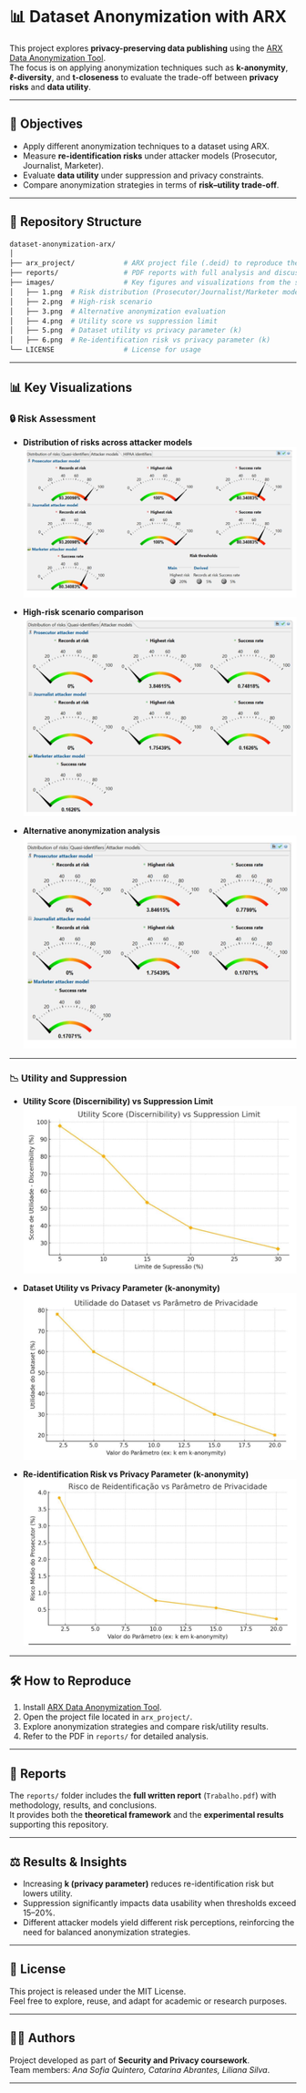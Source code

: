 # 📊 Dataset Anonymization with ARX

This project explores **privacy-preserving data publishing** using the [ARX Data Anonymization Tool](https://arx.deidentifier.org/).  
The focus is on applying anonymization techniques such as **k-anonymity**, **ℓ-diversity**, and **t-closeness** to evaluate the trade-off between **privacy risks** and **data utility**.

---

## 🚀 Objectives
- Apply different anonymization techniques to a dataset using ARX.  
- Measure **re-identification risks** under attacker models (Prosecutor, Journalist, Marketer).  
- Evaluate **data utility** under suppression and privacy constraints.  
- Compare anonymization strategies in terms of **risk–utility trade-off**.  

---

## 📂 Repository Structure
```bash
dataset-anonymization-arx/
│
├── arx_project/            # ARX project file (.deid) to reproduce the experiments
├── reports/                # PDF reports with full analysis and discussion
├── images/                 # Key figures and visualizations from the study
│   ├── 1.png  # Risk distribution (Prosecutor/Journalist/Marketer models)
│   ├── 2.png  # High-risk scenario
│   ├── 3.png  # Alternative anonymization evaluation
│   ├── 4.png  # Utility score vs suppression limit
│   ├── 5.png  # Dataset utility vs privacy parameter (k)
│   ├── 6.png  # Re-identification risk vs privacy parameter (k)
└── LICENSE                 # License for usage
```

---

## 📊 Key Visualizations

### 🔒 Risk Assessment
- **Distribution of risks across attacker models**  
![Risk Assessment](images/1.png)

- **High-risk scenario comparison**  
![High Risk](images/2.png)

- **Alternative anonymization analysis**  
![Alternative Risks](images/3.png)

---

### 📉 Utility and Suppression
- **Utility Score (Discernibility) vs Suppression Limit**  
![Utility vs Suppression](images/4.png)

- **Dataset Utility vs Privacy Parameter (k-anonymity)**  
![Utility vs k](images/5.png)

- **Re-identification Risk vs Privacy Parameter (k-anonymity)**  
![Risk vs k](images/6.png)

---

## 🛠️ How to Reproduce
1. Install [ARX Data Anonymization Tool](https://arx.deidentifier.org/).  
2. Open the project file located in `arx_project/`.  
3. Explore anonymization strategies and compare risk/utility results.  
4. Refer to the PDF in `reports/` for detailed analysis.

---

## 📑 Reports
The `reports/` folder includes the **full written report** (`Trabalho.pdf`) with methodology, results, and conclusions.  
It provides both the **theoretical framework** and the **experimental results** supporting this repository.

---

## ⚖️ Results & Insights
- Increasing **k (privacy parameter)** reduces re-identification risk but lowers utility.  
- Suppression significantly impacts data usability when thresholds exceed 15–20%.  
- Different attacker models yield different risk perceptions, reinforcing the need for balanced anonymization strategies.  

---

## 📜 License
This project is released under the MIT License.  
Feel free to explore, reuse, and adapt for academic or research purposes.

---

## 👩‍💻 Authors
Project developed as part of **Security and Privacy coursework**.  
Team members: *Ana Sofia Quintero, Catarina Abrantes, Liliana Silva*.

---
